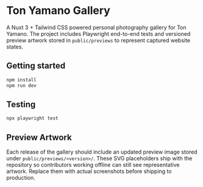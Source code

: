 # Ton Yamano Gallery

A Nuxt 3 + Tailwind CSS powered personal photography gallery for Ton Yamano. The project includes Playwright end-to-end tests and versioned preview artwork stored in `public/previews` to represent captured website states.

## Getting started

```bash
npm install
npm run dev
```

## Testing

```bash
npx playwright test
```

## Preview Artwork

Each release of the gallery should include an updated preview image stored under `public/previews/<version>/`. These SVG placeholders ship with the repository so contributors working offline can still see representative artwork. Replace them with actual screenshots before shipping to production.
